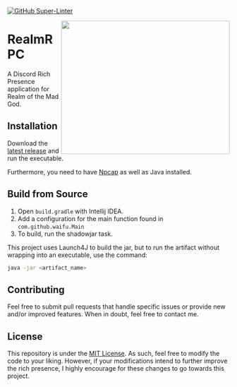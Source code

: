 [![GitHub Super-Linter](https://github.com/Waifu/OsancTools/workflows/Lint%20Code%20Base/badge.svg)](https://github.com/marketplace/actions/super-linter)

<img align="right" width="382" height="302" src="https://user-images.githubusercontent.com/58831335/216122008-08813e80-3aa5-4f2b-836d-fd361a72ad9b.png">

# RealmRPC

A Discord Rich Presence application for Realm of the Mad God.



## Installation

Download the [latest release](https://github.com/Waifu/RealmRPC/releases/latest) and run the executable.

Furthermore, you need to have [Npcap](https://npcap.com/#download) as well as Java installed.

## Build from Source

1. Open `build.gradle` with Intellij IDEA.
2. Add a configuration for the main function found in `com.github.waifu.Main`
3. To build, run the shadowjar task.

This project uses Launch4J to build the jar, but to run the artifact without wrapping into an executable, use the command:
```bash
java -jar <artifact_name>
```

## Contributing

Feel free to submit pull requests that handle specific issues or provide new and/or improved features. 
When in doubt, feel free to contact me.

## License

This repository is under the [MIT License](https://choosealicense.com/licenses/mit/). 
As such, feel free to modify the code to your liking. However, if your modifications intend
to further improve the rich presence, I highly encourage for these changes to go towards this project.
